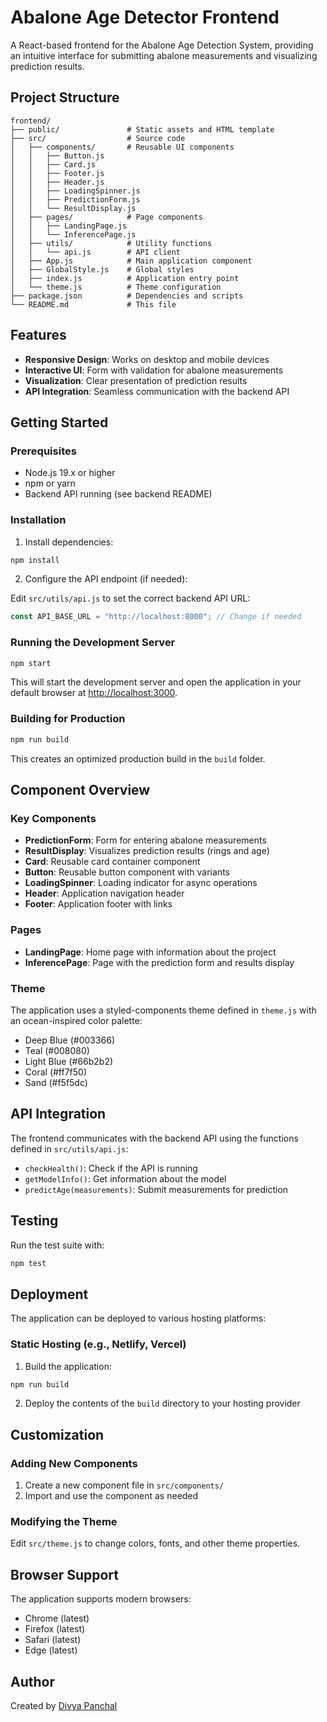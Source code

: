 # Abalone Age Detector Frontend

A React-based frontend for the Abalone Age Detection System, providing an intuitive interface for submitting abalone measurements and visualizing prediction results.

## Project Structure

```
frontend/
├── public/               # Static assets and HTML template
├── src/                  # Source code
│   ├── components/       # Reusable UI components
│   │   ├── Button.js
│   │   ├── Card.js
│   │   ├── Footer.js
│   │   ├── Header.js
│   │   ├── LoadingSpinner.js
│   │   ├── PredictionForm.js
│   │   └── ResultDisplay.js
│   ├── pages/            # Page components
│   │   ├── LandingPage.js
│   │   └── InferencePage.js
│   ├── utils/            # Utility functions
│   │   └── api.js        # API client
│   ├── App.js            # Main application component
│   ├── GlobalStyle.js    # Global styles
│   ├── index.js          # Application entry point
│   └── theme.js          # Theme configuration
├── package.json          # Dependencies and scripts
└── README.md             # This file
```

## Features

- **Responsive Design**: Works on desktop and mobile devices
- **Interactive UI**: Form with validation for abalone measurements
- **Visualization**: Clear presentation of prediction results
- **API Integration**: Seamless communication with the backend API

## Getting Started

### Prerequisites

- Node.js 19.x or higher
- npm or yarn
- Backend API running (see backend README)

### Installation

1. Install dependencies:

```bash
npm install
```

2. Configure the API endpoint (if needed):

Edit `src/utils/api.js` to set the correct backend API URL:

```javascript
const API_BASE_URL = "http://localhost:8000"; // Change if needed
```

### Running the Development Server

```bash
npm start
```

This will start the development server and open the application in your default browser at [http://localhost:3000](http://localhost:3000).

### Building for Production

```bash
npm run build
```

This creates an optimized production build in the `build` folder.

## Component Overview

### Key Components

- **PredictionForm**: Form for entering abalone measurements
- **ResultDisplay**: Visualizes prediction results (rings and age)
- **Card**: Reusable card container component
- **Button**: Reusable button component with variants
- **LoadingSpinner**: Loading indicator for async operations
- **Header**: Application navigation header
- **Footer**: Application footer with links

### Pages

- **LandingPage**: Home page with information about the project
- **InferencePage**: Page with the prediction form and results display

### Theme

The application uses a styled-components theme defined in `theme.js` with an ocean-inspired color palette:

- Deep Blue (#003366)
- Teal (#008080)
- Light Blue (#66b2b2)
- Coral (#ff7f50)
- Sand (#f5f5dc)

## API Integration

The frontend communicates with the backend API using the functions defined in `src/utils/api.js`:

- `checkHealth()`: Check if the API is running
- `getModelInfo()`: Get information about the model
- `predictAge(measurements)`: Submit measurements for prediction

## Testing

Run the test suite with:

```bash
npm test
```

## Deployment

The application can be deployed to various hosting platforms:

### Static Hosting (e.g., Netlify, Vercel)

1. Build the application:
```bash
npm run build
```

2. Deploy the contents of the `build` directory to your hosting provider

## Customization

### Adding New Components

1. Create a new component file in `src/components/`
2. Import and use the component as needed

### Modifying the Theme

Edit `src/theme.js` to change colors, fonts, and other theme properties.

## Browser Support

The application supports modern browsers:
- Chrome (latest)
- Firefox (latest)
- Safari (latest)
- Edge (latest)

## Author

Created by [Divya Panchal](https://github.com/dixisouls)